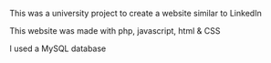 This was a university project to create a website similar to LinkedIn

This website was made with php, javascript, html & CSS

I used a MySQL database